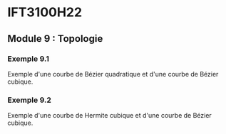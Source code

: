 # IFT3100H22

## Module 9 : Topologie

### Exemple 9.1

Exemple d'une courbe de Bézier quadratique et d'une courbe de Bézier cubique.

### Exemple 9.2

Exemple d'une courbe de Hermite cubique et d'une courbe de Bézier cubique.
